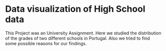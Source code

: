 # Data visualization of High School data

This Project was an University Assignment. Here we studied the distribution of the grades of two different schools in Portugal. Also we tried to find some possible reasons for our findings. 
